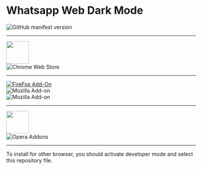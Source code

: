 # Whatsapp Web Dark Mode
![GitHub manifest version](https://img.shields.io/github/manifest-json/v/Cuberkam/Whatsapp_Web_Dark_Mode)</br>

---

[<img src="https://developer.chrome.com/webstore/images/ChromeWebStore_BadgeWBorder_v2_496x150.png" height="60"/>](https://chrome.google.com/webstore/detail/whatsapp-web-dark-mode/ojcikgbfamokjobgpbhimdkocindpjcc/related?utm_source=chrome-ntp-icon)
</br>
![Chrome Web Store](https://img.shields.io/chrome-web-store/users/ojcikgbfamokjobgpbhimdkocindpjcc)

---

[![FireFox Add-On](https://addons.cdn.mozilla.net/static/img/addons-buttons/AMO-button_1.png)](https://addons.mozilla.org/tr/firefox/addon/lunate-dark-mode/?src=search)</br>
![Mozilla Add-on](https://img.shields.io/amo/users/lunate-dark-mode)</br>
![Mozilla Add-on](https://img.shields.io/amo/dw/lunate-dark-mode)

---

[<img src="https://dev.opera.com/extensions/branding-guidelines/addons_206x58_en@2x.png" height="60"/>](https://addons.opera.com/tr/extensions/details/whatsapp-web-dark-mode/)
</br>
![Opera Addons](https://img.shields.io/badge/downloads-2k%2B-red)

---

To install for other browser, you should activate developer mode and select this repository file.

